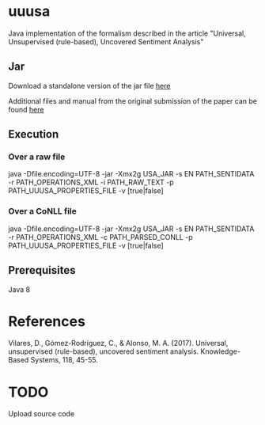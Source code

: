# uuusa

Java implementation of the formalism described in the article "Universal, Unsupervised (rule-based), Uncovered Sentiment Analysis"



## Jar

Download a standalone version of the jar file [here](http://grupolys.org/software/UUUSA/samulan-0.1.0.jar)

Additional files and manual from the original submission of the paper can be found [here](http://grupolys.org/software/UUUSA/)


## Execution

### Over a raw file

java -Dfile.encoding=UTF-8 -jar -Xmx2g USA_JAR -s EN PATH_SENTIDATA -r PATH_OPERATIONS_XML -i PATH_RAW_TEXT -p PATH_UUUSA_PROPERTIES_FILE -v [true|false]

### Over a CoNLL file
java -Dfile.encoding=UTF-8 -jar -Xmx2g USA_JAR -s EN PATH_SENTIDATA -r PATH_OPERATIONS_XML -c PATH_PARSED_CONLL -p PATH_UUUSA_PROPERTIES_FILE -v [true|false]

## Prerequisites 

Java 8

# References

Vilares, D., Gómez-Rodríguez, C., & Alonso, M. A. (2017). Universal, unsupervised (rule-based), uncovered sentiment analysis. Knowledge-Based Systems, 118, 45-55.

# TODO

Upload source code

